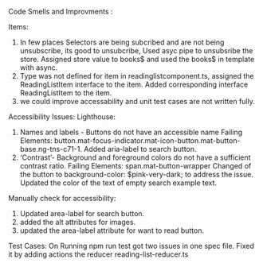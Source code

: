 Code Smells and Improvments :

Items:
1. In few places Selectors are being subcribed and are not being unsubscribe, its good to unsubcribe, Used asyc pipe to unsubsribe the store.
Assigned store value to books$ and used the books$ in template with async.
2. Type was not defined for  item in  readinglistcomponent.ts, assigned the ReadingListItem interface to the item.
Added corresponding interface ReadingListItem to the item.
3. we could improve accessability and unit test cases are not written fully.

Accessibility Issues: 
Lighthouse:
1. Names and labels - Buttons do not have an accessible name
     Failing Elements: button.mat-focus-indicator.mat-icon-button.mat-button-base.ng-tns-c71-1.
  Added aria-label to search button.
2. ‘Contrast’- Background and foreground colors do not have a sufficient contrast ratio.
     Failing Elements: span.mat-button-wrapper
  Changed of the button to background-color: $pink-very-dark; to address the issue.
  Updated the color of the text of empty search example text. 

Manually check for accessibility:
1. Updated area-label for search button. 
2. added the alt attributes for images.
3. updated the area-label attribute for want to read button.

Test Cases: 
On Running npm run test got two issues in one spec file.
Fixed it by adding actions the reducer reading-list-reducer.ts

